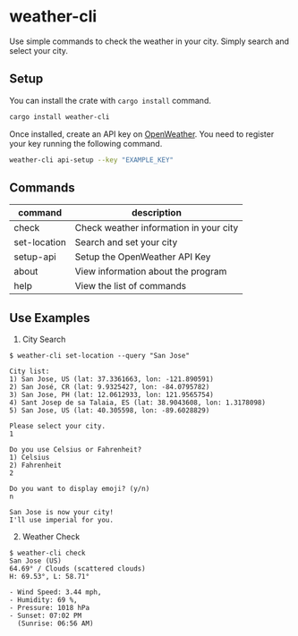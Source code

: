 # weather-cli
Use simple commands to check the weather in your city. Simply search and select your city.


## Setup
You can install the crate with `cargo install` command.
```bash
cargo install weather-cli
```
Once installed, create an API key on [OpenWeather](https://openweathermap.org). You need to register your key running the following command.

```bash
weather-cli api-setup --key "EXAMPLE_KEY"
```


## Commands
| command      | description                            |
| ------------ | -------------------------------------- |
| check        | Check weather information in your city |
| set-location | Search and set your city               |
| setup-api    | Setup the OpenWeather API Key          |
| about        | View information about the program     |
| help         | View the list of commands              |


## Use Examples

1. City Search
```
$ weather-cli set-location --query "San Jose"

City list:
1) San Jose, US (lat: 37.3361663, lon: -121.890591)
2) San José, CR (lat: 9.9325427, lon: -84.0795782)
3) San Jose, PH (lat: 12.0612933, lon: 121.9565754)
4) Sant Josep de sa Talaia, ES (lat: 38.9043608, lon: 1.3178098)
5) San Jose, US (lat: 40.305598, lon: -89.6028829)

Please select your city.
1

Do you use Celsius or Fahrenheit?
1) Celsius
2) Fahrenheit
2

Do you want to display emoji? (y/n)
n

San Jose is now your city!
I'll use imperial for you.
```

2. Weather Check

```
$ weather-cli check                          
San Jose (US)
64.69° / Clouds (scattered clouds)
H: 69.53°, L: 58.71°

- Wind Speed: 3.44 mph,
- Humidity: 69 %,
- Pressure: 1018 hPa
- Sunset: 07:02 PM
  (Sunrise: 06:56 AM)
```